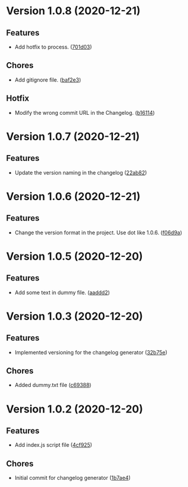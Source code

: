 # Version 1.0.8 (2020-12-21)

## Features
* Add hotfix to process. ([701d03](https://github.com/Mushu-Tutorials/tuto-git-changelogs/commit/701d036a629000eeea6464e5f188cd6279c411ba))

## Chores
* Add gitignore file. ([baf2e3](https://github.com/Mushu-Tutorials/tuto-git-changelogs/commit/baf2e3402c297657c765cd67f3cd0fcf0a1ecdcd))

## Hotfix
* Modify the wrong commit URL in the Changelog. ([b16114](https://github.com/Mushu-Tutorials/tuto-git-changelogs/commit/b161147e91283de563920b285660e2ee4af0a05b))

# Version 1.0.7 (2020-12-21)

## Features
* Update the version naming in the changelog ([22ab82](https://github.com/Mushu-Tutorials/tuto-git-changelogs/commit/22ab82f4a3d510a07feea3586b035daae21e9645))

# Version 1.0.6 (2020-12-21)

## Features
* Change the version format in the project. Use dot like 1.0.6. ([f06d9a](https://github.com/Mushu-Tutorials/tuto-git-changelogs/commit/f06d9a66c0a70ab802223d2be2bd883e17fc4146))

# Version 1.0.5 (2020-12-20)

## Features
* Add some text in dummy file. ([aaddd2](https://github.com/Mushu-Tutorials/tuto-git-changelogs/commit/aaddd2ac36f5574c2118c1d1be6241943f020f48))

# Version 1.0.3 (2020-12-20)

## Features
* Implemented versioning for the changelog generator ([32b75e](https://github.com/Mushu-Tutorials/tuto-git-changelogs/commit/32b75e2b4b1e03be86f368a2d00ae4b3636aa9ca))

## Chores
* Added dummy.txt file ([c69388](https://github.com/Mushu-Tutorials/tuto-git-changelogs/commit/c69388dd2d504f0c1aeb1ac95db7b2b5b6167720))

# Version 1.0.2 (2020-12-20)

## Features
* Add index.js script file ([4cf925](https://github.com/Mushu-Tutorials/tuto-git-changelogs/commit/4cf9258f81bc3e125da57eb45c35a217bfbbf7bd))

## Chores
* Initial commit for changelog generator ([1b7ae4](https://github.com/Mushu-Tutorials/tuto-git-changelogs/commit/1b7ae46d74d6eb765bfa2fb291b52e2c430e9794))

